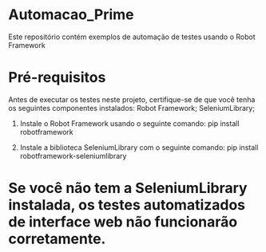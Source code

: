 # Automacao_Prime
Este repositório contém exemplos de automação de testes usando o Robot Framework

# Pré-requisitos
Antes de executar os testes neste projeto, certifique-se de que você tenha os seguintes componentes instalados:
   Robot Framework;
   SeleniumLibrary;

1. Instale o Robot Framework usando o seguinte comando:
   pip install robotframework

2. Instale a biblioteca SeleniumLibrary com o seguinte comando:
   pip install robotframework-seleniumlibrary
   
# Se você não tem a SeleniumLibrary instalada, os testes automatizados de interface web não funcionarão corretamente.
